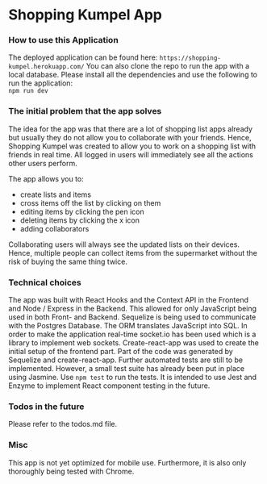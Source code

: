 # Shopping Kumpel App

### How to use this Application

The deployed application can be found here: `https://shopping-kumpel.herokuapp.com/`
You can also clone the repo to run the app with a local database. Please install all the dependencies and use the following to run the application:  
`npm run dev`

### The initial problem that the app solves

The idea for the app was that there are a lot of shopping list apps already but usually they do not allow you to collaborate with your friends.
Hence, Shopping Kumpel was created to allow you to work on a shopping list with friends in real time. All logged in users will immediately see all the actions other users perform.

The app allows you to:

-   create lists and items
-   cross items off the list by clicking on them
-   editing items by clicking the pen icon
-   deleting items by clicking the x icon
-   adding collaborators

Collaborating users will always see the updated lists on their devices. Hence, multiple people can collect items from the supermarket without the risk of buying the same thing twice.

### Technical choices

The app was built with React Hooks and the Context API in the Frontend and Node / Express in the Backend. This allowed for only JavaScript being used in both Front- and Backend.
Sequelize is being used to communicate with the Postgres Database. The ORM translates JavaScript into SQL.
In order to make the application real-time socket.io has been used which is a library to implement web sockets.
Create-react-app was used to create the initial setup of the frontend part.
Part of the code was generated by Sequelize and create-react-app.
Further automated tests are still to be implemented. However, a small test suite has already been put in place using Jasmine. Use `npm test` to run the tests. It is intended to use Jest and Enzyme to implement React component testing in the future.

### Todos in the future

Please refer to the todos.md file.

### Misc

This app is not yet optimized for mobile use. Furthermore, it is also only thoroughly being tested with Chrome.
